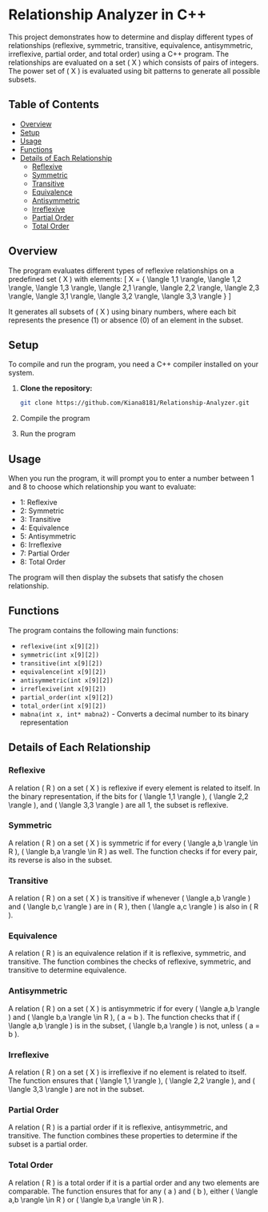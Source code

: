 # Relationship Analyzer in C++

This project demonstrates how to determine and display different types of relationships (reflexive, symmetric, transitive, equivalence, antisymmetric, irreflexive, partial order, and total order) using a C++ program. The relationships are evaluated on a set \( X \) which consists of pairs of integers. The power set of \( X \) is evaluated using bit patterns to generate all possible subsets.

## Table of Contents
- [Overview](#overview)
- [Setup](#setup)
- [Usage](#usage)
- [Functions](#functions)
- [Details of Each Relationship](#details-of-each-relationship)
  - [Reflexive](#reflexive)
  - [Symmetric](#symmetric)
  - [Transitive](#transitive)
  - [Equivalence](#equivalence)
  - [Antisymmetric](#antisymmetric)
  - [Irreflexive](#irreflexive)
  - [Partial Order](#partial-order)
  - [Total Order](#total-order)

## Overview
The program evaluates different types of reflexive relationships on a predefined set \( X \) with elements:
\[ X = \{ \langle 1,1 \rangle, \langle 1,2 \rangle, \langle 1,3 \rangle, \langle 2,1 \rangle, \langle 2,2 \rangle, \langle 2,3 \rangle, \langle 3,1 \rangle, \langle 3,2 \rangle, \langle 3,3 \rangle \} \]

It generates all subsets of \( X \) using binary numbers, where each bit represents the presence (1) or absence (0) of an element in the subset.

## Setup
To compile and run the program, you need a C++ compiler installed on your system.

1. **Clone the repository:**
   ```bash
   git clone https://github.com/Kiana8181/Relationship-Analyzer.git
   
2. Compile the program

3. Run the program

## Usage
When you run the program, it will prompt you to enter a number between 1 and 8 to choose which relationship you want to evaluate:
- 1: Reflexive
- 2: Symmetric
- 3: Transitive
- 4: Equivalence
- 5: Antisymmetric
- 6: Irreflexive
- 7: Partial Order
- 8: Total Order

The program will then display the subsets that satisfy the chosen relationship.

## Functions
The program contains the following main functions:
- `reflexive(int x[9][2])`
- `symmetric(int x[9][2])`
- `transitive(int x[9][2])`
- `equivalence(int x[9][2])`
- `antisymmetric(int x[9][2])`
- `irreflexive(int x[9][2])`
- `partial_order(int x[9][2])`
- `total_order(int x[9][2])`
- `mabna(int x, int* mabna2)` - Converts a decimal number to its binary representation

## Details of Each Relationship

### Reflexive
A relation \( R \) on a set \( X \) is reflexive if every element is related to itself. In the binary representation, if the bits for \( \langle 1,1 \rangle \), \( \langle 2,2 \rangle \), and \( \langle 3,3 \rangle \) are all 1, the subset is reflexive.

### Symmetric
A relation \( R \) on a set \( X \) is symmetric if for every \( \langle a,b \rangle \in R \), \( \langle b,a \rangle \in R \) as well. The function checks if for every pair, its reverse is also in the subset.

### Transitive
A relation \( R \) on a set \( X \) is transitive if whenever \( \langle a,b \rangle \) and \( \langle b,c \rangle \) are in \( R \), then \( \langle a,c \rangle \) is also in \( R \).

### Equivalence
A relation \( R \) is an equivalence relation if it is reflexive, symmetric, and transitive. The function combines the checks of reflexive, symmetric, and transitive to determine equivalence.

### Antisymmetric
A relation \( R \) on a set \( X \) is antisymmetric if for every \( \langle a,b \rangle \) and \( \langle b,a \rangle \in R \), \( a = b \). The function checks that if \( \langle a,b \rangle \) is in the subset, \( \langle b,a \rangle \) is not, unless \( a = b \).

### Irreflexive
A relation \( R \) on a set \( X \) is irreflexive if no element is related to itself. The function ensures that \( \langle 1,1 \rangle \), \( \langle 2,2 \rangle \), and \( \langle 3,3 \rangle \) are not in the subset.

### Partial Order
A relation \( R \) is a partial order if it is reflexive, antisymmetric, and transitive. The function combines these properties to determine if the subset is a partial order.

### Total Order
A relation \( R \) is a total order if it is a partial order and any two elements are comparable. The function ensures that for any \( a \) and \( b \), either \( \langle a,b \rangle \in R \) or \( \langle b,a \rangle \in R \).


